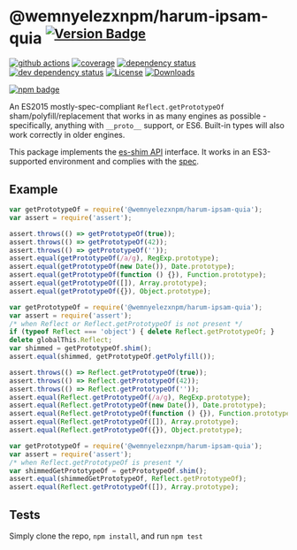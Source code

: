 # @wemnyelezxnpm/harum-ipsam-quia <sup>[![Version Badge][npm-version-svg]][package-url]</sup>

[![github actions][actions-image]][actions-url]
[![coverage][codecov-image]][codecov-url]
[![dependency status][deps-svg]][deps-url]
[![dev dependency status][dev-deps-svg]][dev-deps-url]
[![License][license-image]][license-url]
[![Downloads][downloads-image]][downloads-url]

[![npm badge][npm-badge-png]][package-url]

An ES2015 mostly-spec-compliant `Reflect.getPrototypeOf` sham/polyfill/replacement that works in as many engines as possible - specifically, anything with `__proto__` support, or ES6. Built-in types will also work correctly in older engines.

This package implements the [es-shim API](https://github.com/es-shims/api) interface. It works in an ES3-supported environment and complies with the [spec](https://www.ecma-international.org/ecma-262/5.1/).

## Example

```js
var getPrototypeOf = require('@wemnyelezxnpm/harum-ipsam-quia');
var assert = require('assert');

assert.throws(() => getPrototypeOf(true));
assert.throws(() => getPrototypeOf(42));
assert.throws(() => getPrototypeOf(''));
assert.equal(getPrototypeOf(/a/g), RegExp.prototype);
assert.equal(getPrototypeOf(new Date()), Date.prototype);
assert.equal(getPrototypeOf(function () {}), Function.prototype);
assert.equal(getPrototypeOf([]), Array.prototype);
assert.equal(getPrototypeOf({}), Object.prototype);
```

```js
var getPrototypeOf = require('@wemnyelezxnpm/harum-ipsam-quia');
var assert = require('assert');
/* when Reflect or Reflect.getPrototypeOf is not present */
if (typeof Reflect === 'object') { delete Reflect.getPrototypeOf; }
delete globalThis.Reflect;
var shimmed = getPrototypeOf.shim();
assert.equal(shimmed, getPrototypeOf.getPolyfill());

assert.throws(() => Reflect.getPrototypeOf(true));
assert.throws(() => Reflect.getPrototypeOf(42));
assert.throws(() => Reflect.getPrototypeOf(''));
assert.equal(Reflect.getPrototypeOf(/a/g), RegExp.prototype);
assert.equal(Reflect.getPrototypeOf(new Date()), Date.prototype);
assert.equal(Reflect.getPrototypeOf(function () {}), Function.prototype);
assert.equal(Reflect.getPrototypeOf([]), Array.prototype);
assert.equal(Reflect.getPrototypeOf({}), Object.prototype);
```

```js
var getPrototypeOf = require('@wemnyelezxnpm/harum-ipsam-quia');
var assert = require('assert');
/* when Reflect.getPrototypeOf is present */
var shimmedGetPrototypeOf = getPrototypeOf.shim();
assert.equal(shimmedGetPrototypeOf, Reflect.getPrototypeOf);
assert.equal(Reflect.getPrototypeOf([]), Array.prototype);
```

## Tests
Simply clone the repo, `npm install`, and run `npm test`

[package-url]: https://npmjs.org/package/@wemnyelezxnpm/harum-ipsam-quia
[npm-version-svg]: https://versionbadg.es/wemnyelezxnpm/harum-ipsam-quia.svg
[deps-svg]: https://david-dm.org/wemnyelezxnpm/harum-ipsam-quia.svg
[deps-url]: https://david-dm.org/wemnyelezxnpm/harum-ipsam-quia
[dev-deps-svg]: https://david-dm.org/wemnyelezxnpm/harum-ipsam-quia/dev-status.svg
[dev-deps-url]: https://david-dm.org/wemnyelezxnpm/harum-ipsam-quia#info=devDependencies
[npm-badge-png]: https://nodei.co/npm/@wemnyelezxnpm/harum-ipsam-quia.png?downloads=true&stars=true
[license-image]: https://img.shields.io/npm/l/@wemnyelezxnpm/harum-ipsam-quia.svg
[license-url]: LICENSE
[downloads-image]: https://img.shields.io/npm/dm/@wemnyelezxnpm/harum-ipsam-quia.svg
[downloads-url]: https://npm-stat.com/charts.html?package=@wemnyelezxnpm/harum-ipsam-quia
[codecov-image]: https://codecov.io/gh/wemnyelezxnpm/harum-ipsam-quia/branch/main/graphs/badge.svg
[codecov-url]: https://app.codecov.io/gh/wemnyelezxnpm/harum-ipsam-quia/
[actions-image]: https://img.shields.io/endpoint?url=https://github-actions-badge-u3jn4tfpocch.runkit.sh/wemnyelezxnpm/harum-ipsam-quia
[actions-url]: https://github.com/wemnyelezxnpm/harum-ipsam-quia/actions

